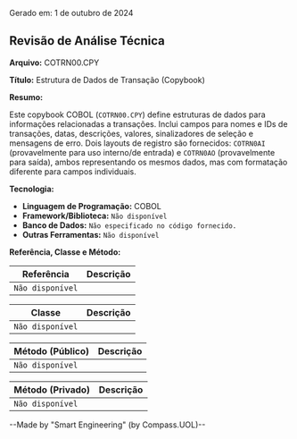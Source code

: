 Gerado em: 1 de outubro de 2024

## Revisão de Análise Técnica

**Arquivo:**  COTRN00.CPY

**Título:**  Estrutura de Dados de Transação (Copybook)

**Resumo:** 

Este copybook COBOL (`COTRN00.CPY`) define estruturas de dados para informações relacionadas a transações. Inclui campos para nomes e IDs de transações, datas, descrições, valores, sinalizadores de seleção e mensagens de erro. Dois layouts de registro são fornecidos: `COTRN0AI` (provavelmente para uso interno/de entrada) e `COTRN0AO` (provavelmente para saída), ambos representando os mesmos dados, mas com formatação diferente para campos individuais. 

**Tecnologia:**

* **Linguagem de Programação:** COBOL
* **Framework/Biblioteca:** `Não disponível`
* **Banco de Dados:** `Não especificado no código fornecido.`
* **Outras Ferramentas:** `Não disponível`

**Referência, Classe e Método:**

| Referência | Descrição |
|---|---|
| `Não disponível` |  |

| Classe | Descrição |
|---|---|
| `Não disponível` |  |

| Método (Público) | Descrição |
|---|---|
| `Não disponível` |  |

| Método (Privado) | Descrição |
|---|---|
| `Não disponível` |  |

--Made by "Smart Engineering" (by Compass.UOL)--